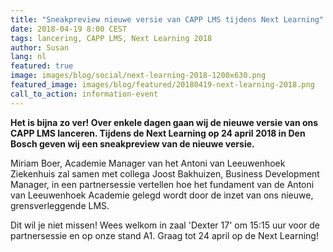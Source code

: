```yaml
---
title: "Sneakpreview nieuwe versie van CAPP LMS tijdens Next Learning"
date: 2018-04-19 8:00 CEST
tags: lancering, CAPP LMS, Next Learning 2018
author: Susan
lang: nl
featured: true
image: images/blog/social/next-learning-2018-1200x630.png
featured_image: images/blog/featured/20180419-next-learning-2018.png
call_to_action: information-event
---
```


__Het is bijna zo ver! Over enkele dagen gaan wij de nieuwe versie van ons CAPP LMS​ lanceren. Tijdens de Next Learning op 24 april 2018 in Den Bosch​ geven wij een sneakpreview van de nieuwe versie.__

Miriam Boer, Academie Manager van het Antoni van Leeuwenhoek Ziekenhuis zal samen met collega Joost Bakhuizen, Business Development Manager, in een partnersessie vertellen hoe het fundament van de Antoni van Leeuwenhoek Academie gelegd wordt door de inzet van ons nieuwe, grensverleggende LMS.

Dit wil je niet missen! Wees welkom in zaal 'Dexter 17' om 15:15 uur voor de partnersessie en op onze stand A1. Graag tot 24 april op de Next Learning!​
